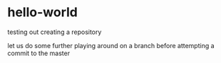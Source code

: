 # hello-world
testing out creating a repository

let us do some further playing around on a branch before attempting a commit to the master
